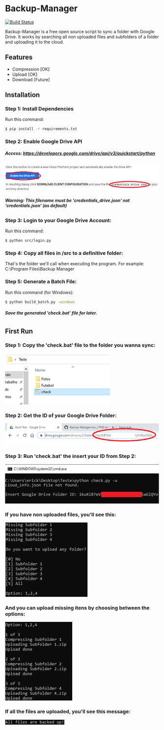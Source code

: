 # Backup-Manager

[![Build Status](https://travis-ci.org/joemccann/dillinger.svg?branch=master)](https://travis-ci.org/joemccann/dillinger)

Backup-Manager is a free open source script to sync a folder with Google Drive. It works by searching all non uploaded files and subfolders of a folder and uploading it to the cloud. 

## Features

  - Compression [OK]
  - Upload [OK]
  - Download [Future]

## Installation

### Step 1: Install Dependencies
 Run this command:
```sh
$ pip install -r requirements.txt
```

### Step 2: Enable Google Drive API
##### Access: https://developers.google.com/drive/api/v3/quickstart/python
##
![enable](https://raw.githubusercontent.com/ErickOliveiraT/Backup-Manager/master/images/enable.png)
##### Warning: This filename must be 'credentials_drive.json' not 'credentials.json' (as default)
##

### Step 3: Login to your Google Drive Account:
 Run this command:
```sh
$ python src/login.py
```

### Step 4: Copy all files in /src to a definitive folder:
 That's the folder we'll call when executing the program.
 For example: C:\Program Files\Backup Manager

### Step 5: Generate a Batch File:
 Run this command (for Windows):
```sh
$ python build_batch.py -windows
```

##### Save the generated 'check.bat' file for later.
#
#
## First Run

### Step 1: Copy the 'check.bat' file to the folder you wanna sync:
![Run1](https://raw.githubusercontent.com/ErickOliveiraT/Backup-Manager/master/images/run_1.PNG)

### Step 2: Get the ID of your Google Drive Folder:
![Run2](https://raw.githubusercontent.com/ErickOliveiraT/Backup-Manager/master/images/run_2.png)

### Step 3: Run 'check.bat' the insert your ID from Step 2:
![Run3](https://raw.githubusercontent.com/ErickOliveiraT/Backup-Manager/master/images/run_3.png)

### If you have non uploaded files, you'll see this:
![miss](https://raw.githubusercontent.com/ErickOliveiraT/Backup-Manager/master/images/missing.PNG)

### And you can upload missing itens by choosing between the options:
![upload](https://raw.githubusercontent.com/ErickOliveiraT/Backup-Manager/master/images/uploading.PNG)

### If all the files are uploaded, you'll see this message:
![ok](https://raw.githubusercontent.com/ErickOliveiraT/Backup-Manager/master/images/ok.PNG)